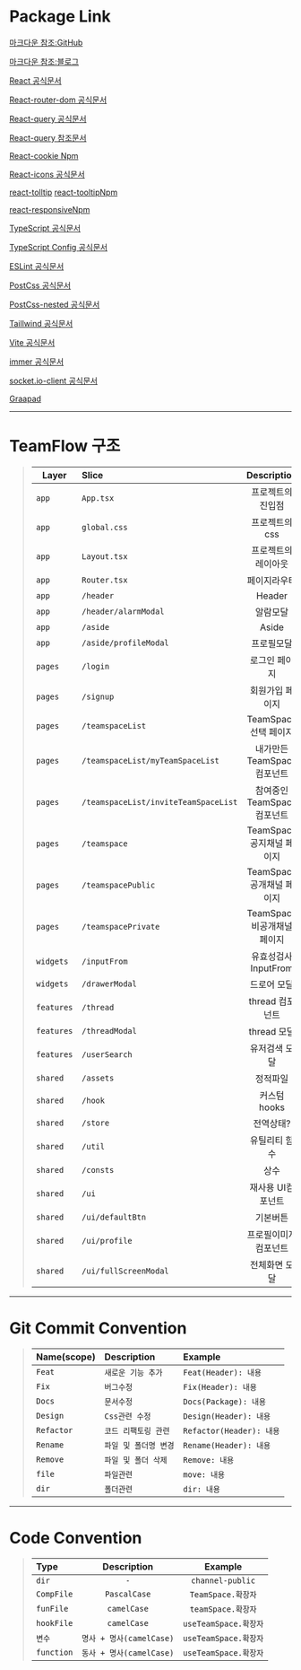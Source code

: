 Package Link
=============
[마크다운 참조:GitHub](https://www.heropy.dev/p/B74sNE)

[마크다운 참조:블로그](https://gist.github.com/ihoneymon/652be052a0727ad59601)

[React 공식문서](https://react.dev/)

[React-router-dom 공식문서](https://reactrouter.com/en/main)

[React-query 공식문서](https://tanstack.com/query/latest/docs/framework/react/guides/migrating-to-react-query-4#react-query-is-now-tanstackreact-query)

[React-query 참조문서](https://kyounghwan01.github.io/blog/React/react-query/basic/)

[React-cookie Npm](https://www.npmjs.com/package/react-cookie)

[React-icons 공식문서](https://react-icons.github.io/react-icons/)

[react-tolltip](https://react-tooltip.com/docs/examples/styling)
[react-tooltipNpm](https://www.npmjs.com/package/react-tooltip)

[react-responsiveNpm](https://www.npmjs.com/package/react-responsive)


[TypeScript 공식문서](https://www.typescriptlang.org/docs/)

[TypeScript Config 공식문서](https://www.typescriptlang.org/tsconfig/#moduleResolution)

[ESLint 공식문서](https://eslint.org/docs/latest/use/getting-started)

[PostCss 공식문서](https://postcss.org/docs/)

[PostCss-nested 공식문서](https://github.com/postcss/postcss-nested#readme)

[Taillwind 공식문서](https://tailwindcss.com/docs/installation)

[Vite 공식문서](https://ko.vitejs.dev/guide/)

[immer 공식문서](https://immerjs.github.io/immer/)

[socket.io-client 공식문서](https://socket.io/docs/v4/client-api/)

[Graapad](http://ourownthing.co.uk/gradpad.html#)





------------
TeamFlow 구조
=============

>| Layer | Slice | Description |
>|---|:---|:---:|
>| `app` | `App.tsx` | 프로젝트의<br> 진입점 |
>| `app` | `global.css` | 프로젝트의 css |
>| `app` | `Layout.tsx` | 프로젝트의<br> 레이아웃 |
>| `app` | `Router.tsx` | 페이지라우터 |
>| `app` | `/header` | Header |
>| `app` | `/header/alarmModal` | 알람모달 |
>| `app` | `/aside` | Aside |
>| `app` | `/aside/profileModal` | 프로필모달 |
>| `pages` | `/login` | 로그인 페이지 |
>| `pages` | `/signup` | 회원가입 페이지 |
>| `pages` | `/teamspaceList` | TeamSpace 선택 페이지 |
>| `pages` | `/teamspaceList/myTeamSpaceList` | 내가만든 TeamSpace 컴포넌트 |
>| `pages` | `/teamspaceList/inviteTeamSpaceList` | 참여중인 TeamSpace 컴포넌트 |
>| `pages` | `/teamspace` | TeamSpace<br> 공지채널 페이지 |
>| `pages` | `/teamspacePublic` | TeamSpace 공개채널 페이지 |
>| `pages` | `/teamspacePrivate` | TeamSpace 비공개채널 페이지|
>| `widgets` | `/inputFrom` | 유효성검사InputFrom |
>| `widgets` | `/drawerModal` | 드로어 모달 |
>| `features` | `/thread` | thread 컴포넌트 |
>| `features` | `/threadModal` | thread 모달 |
>| `features` | `/userSearch` | 유저검색 모달 |
>| `shared` | `/assets` | 정적파일 |
>| `shared` | `/hook` | 커스텀 hooks |
>| `shared` | `/store` | 전역상태? |
>| `shared` | `/util` | 유틸리티 함수 |
>| `shared` | `/consts` | 상수 |
>| `shared` | `/ui` | 재사용 UI컴포넌트 |
>| `shared` | `/ui/defaultBtn` | 기본버튼 |
>| `shared` | `/ui/profile` | 프로필이미지 컴포넌트 |
>| `shared` | `/ui/fullScreenModal` | 전체화면 모달 |

------------
Git Commit Convention
=============
>| Name(scope) | Description | Example |
>|:---|:---|:---|
>| `Feat` | `새로운 기능 추가` | `Feat(Header): 내용` |
>| `Fix` | `버그수정` | `Fix(Header): 내용` |
>| `Docs` | `문서수정` | `Docs(Package): 내용` |
>| `Design` | `Css관련 수정` | `Design(Header): 내용` |
>| `Refactor` | `코드 리팩토링 관련` | `Refactor(Header): 내용` |
>| `Rename` | `파일 및 폴더명 변경` | `Rename(Header): 내용` |
>| `Remove` | `파일 및 폴더 삭제` | `Remove: 내용` |
>| `file` | `파일관련` | `move: 내용` |
>| `dir` | `폴더관련` | `dir: 내용` |

------------
Code Convention
=============
>| Type | Description | Example |
>|:---|:---:|:---:|
>| `dir` | `-` | `channel-public` |
>| `CompFile` | `PascalCase` | `TeamSpace.확장자` |
>| `funFile` | `camelCase` | `teamSpace.확장자` |
>| `hookFile` | `camelCase` | `useTeamSpace.확장자` |
>| `변수` | `명사 + 명사(camelCase)` | `useTeamSpace.확장자` |
>| `function` | `동사 + 명사(camelCase)` | `useTeamSpace.확장자` |


